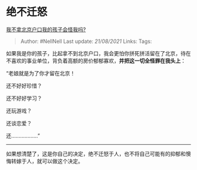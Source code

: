 # 绝不迁怒
[我不拿北京户口我的孩子会怪我吗?](https://www.zhihu.com/question/399946973/answer/1306175358)

> Author: #NellNell 
> Last update: *21/08/2021* 
> Links:
> Tags: 

如果我是你的孩子，比起拿不到北京户口，我会更怕你拼死拼活留在了北京，待在不喜欢的事业单位，背负着高额的房价郁郁寡欢，**并把这一切全怪罪在我头上**：

“老娘就是为了你才留在北京！

还不好好珍惜？

还不好好学习？

还玩游戏？

还谈恋爱？

还………………”

---

如果想清楚了，这是你自己的决定，绝不迁怒于人，也不将自己可能有的抑郁和懊悔转嫁于人，就可以做这个决定。

  
  


